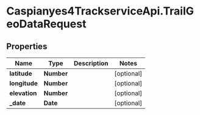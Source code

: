 # Caspianyes4TrackserviceApi.TrailGeoDataRequest

## Properties
Name | Type | Description | Notes
------------ | ------------- | ------------- | -------------
**latitude** | **Number** |  | [optional] 
**longitude** | **Number** |  | [optional] 
**elevation** | **Number** |  | [optional] 
**_date** | **Date** |  | [optional] 
